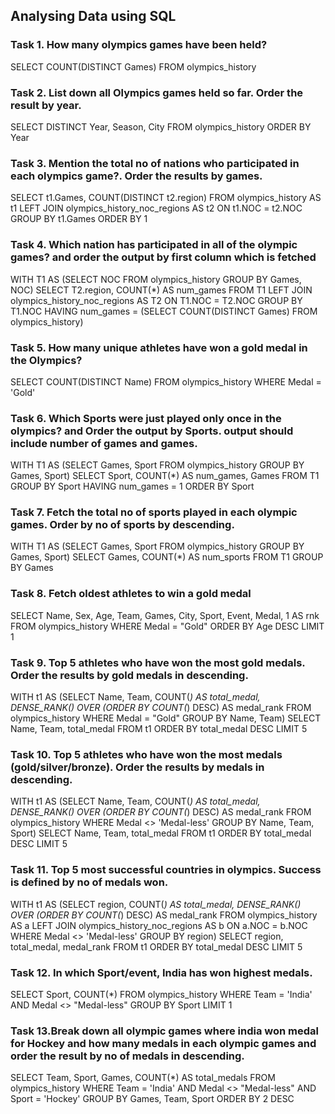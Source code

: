 ## Analysing Data using SQL

### Task 1. How many olympics games have been held?

SELECT
  COUNT(DISTINCT Games)
FROM olympics_history


### Task 2. List down all Olympics games held so far. Order the result by year.

SELECT DISTINCT
  Year,
  Season,
  City
FROM olympics_history
ORDER BY Year

### Task 3. Mention the total no of nations who participated in each olympics game?. Order the results by games.

SELECT
  t1.Games,
  COUNT(DISTINCT t2.region)
FROM olympics_history AS t1
LEFT JOIN olympics_history_noc_regions AS t2
  ON t1.NOC = t2.NOC
GROUP BY t1.Games
ORDER BY 1

### Task 4. Which nation has participated in all of the olympic games? and order the output by first column which is fetched

WITH T1
AS (SELECT
  NOC
FROM olympics_history
GROUP BY Games,
         NOC)
SELECT
  T2.region,
  COUNT(*) AS num_games
FROM T1
LEFT JOIN olympics_history_noc_regions AS T2
  ON T1.NOC = T2.NOC
GROUP BY T1.NOC
HAVING num_games = (SELECT
  COUNT(DISTINCT Games)
FROM olympics_history)

### Task 5. How many unique athletes have won a gold medal in the Olympics?

SELECT
  COUNT(DISTINCT Name)
FROM olympics_history
WHERE Medal = 'Gold'

### Task 6. Which Sports were just played only once in the olympics? and Order the output by Sports. output should include number of games and games.

WITH T1
AS (SELECT
  Games,
  Sport
FROM olympics_history
GROUP BY Games,
         Sport)
SELECT
  Sport,
  COUNT(*) AS num_games,
  Games
FROM T1
GROUP BY Sport
HAVING num_games = 1
ORDER BY Sport

### Task 7. Fetch the total no of sports played in each olympic games. Order by no of sports by descending.

WITH T1
AS (SELECT
  Games,
  Sport
FROM olympics_history
GROUP BY Games,
         Sport)
SELECT
  Games,
  COUNT(*) AS num_sports
FROM T1
GROUP BY Games

### Task 8. Fetch oldest athletes to win a gold medal

SELECT
  Name,
  Sex,
  Age,
  Team,
  Games,
  City,
  Sport,
  Event,
  Medal,
  1 AS rnk
FROM olympics_history
WHERE Medal = "Gold"
ORDER BY Age DESC
LIMIT 1

### Task 9. Top 5 athletes who have won the most gold medals. Order the results by gold medals in descending.

WITH t1
AS (SELECT
  Name,
  Team,
  COUNT(*) AS total_medal,
  DENSE_RANK() OVER (ORDER BY COUNT(*) DESC) AS medal_rank
FROM olympics_history
WHERE Medal = "Gold"
GROUP BY Name,
         Team)
SELECT
  Name,
  Team,
  total_medal
FROM t1
ORDER BY total_medal DESC
LIMIT 5

### Task 10. Top 5 athletes who have won the most medals (gold/silver/bronze). Order the results by medals in descending.

WITH t1
AS (SELECT
  Name,
  Team,
  COUNT(*) AS total_medal,
  DENSE_RANK() OVER (ORDER BY COUNT(*) DESC) AS medal_rank
FROM olympics_history
WHERE Medal <> 'Medal-less'
GROUP BY Name,
         Team,
         Sport)
SELECT
  Name,
  Team,
  total_medal
FROM t1
ORDER BY total_medal DESC
LIMIT 5

### Task 11. Top 5 most successful countries in olympics. Success is defined by no of medals won.

WITH t1
AS (SELECT
  region,
  COUNT(*) AS total_medal,
  DENSE_RANK() OVER (ORDER BY COUNT(*) DESC) AS medal_rank
FROM olympics_history AS a
LEFT JOIN olympics_history_noc_regions AS b
  ON a.NOC = b.NOC
WHERE Medal <> 'Medal-less'
GROUP BY region)
SELECT
  region,
  total_medal,
  medal_rank
FROM t1
ORDER BY total_medal DESC
LIMIT 5

### Task 12. In which Sport/event, India has won highest medals.

SELECT
  Sport,
  COUNT(*)
FROM olympics_history
WHERE Team = 'India'
AND Medal <> "Medal-less"
GROUP BY Sport
LIMIT 1

### Task 13.Break down all olympic games where india won medal for Hockey and how many medals in each olympic games and order the result by no of medals in descending.

SELECT
  Team,
  Sport,
  Games,
  COUNT(*) AS total_medals
FROM olympics_history
WHERE Team = 'India'
AND Medal <> "Medal-less"
AND Sport = 'Hockey'
GROUP BY Games,
         Team,
         Sport
ORDER BY 2 DESC